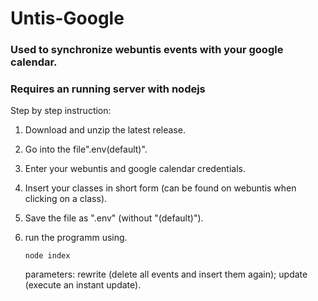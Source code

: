 # Untis-Google

### Used to synchronize webuntis events with your google calendar.

### Requires an running server with nodejs

Step by step instruction:
1. Download and unzip the latest release.
2. Go into the file".env(default)".
3. Enter your webuntis and google calendar credentials.
4. Insert your classes in short form (can be found on webuntis when clicking on a class).
5. Save the file as ".env" (without "(default)").
6. run the programm using.
   ```
   node index
   ```

   parameters: rewrite (delete all events and insert them again); update (execute an instant update).
